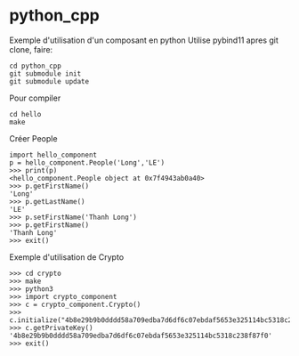 # python_cpp
Exemple d'utilisation d'un composant en python
Utilise pybind11
apres git clone, faire:
```
cd python_cpp
git submodule init
git submodule update
```

Pour compiler

```
cd hello
make
```
Créer People
```
import hello_component
p = hello_component.People('Long','LE')
>>> print(p)
<hello_component.People object at 0x7f4943ab0a40>
>>> p.getFirstName()
'Long'
>>> p.getLastName()
'LE'
>>> p.setFirstName('Thanh Long')
>>> p.getFirstName()
'Thanh Long'
>>> exit()

```

Exemple d'utilisation de Crypto
```
>>> cd crypto
>>> make
>>> python3
>>> import crypto_component
>>> c = crypto_component.Crypto()
>>> c.initialize("4b8e29b9b0dddd58a709edba7d6df6c07ebdaf5653e325114bc5318c238f87f0")
>>> c.getPrivateKey()
'4b8e29b9b0dddd58a709edba7d6df6c07ebdaf5653e325114bc5318c238f87f0'
>>> exit()
```
